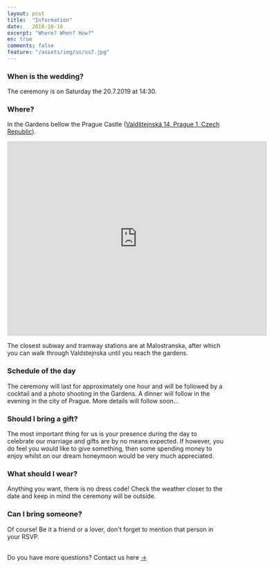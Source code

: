 ```yaml
---
layout: post
title:  "Information"
date:   2018-10-16
excerpt: "Where? When? How?"
en: true
comments: false
feature: "/assets/img/us/us7.jpg"
---
```


### When is the wedding?

The ceremony is on Saturday the 20.7.2019 at 14:30.

### Where?

In the Gardens bellow the Prague Castle (<a href="https://goo.gl/maps/5QXy6FHM8tR2">Valdštejnská 14, Prague 1, Czech Republic</a>).

<iframe src="https://www.google.com/maps/embed?pb=!1m18!1m12!1m3!1d2456.8966402713013!2d14.405383811518716!3d50.09093382200063!2m3!1f0!2f0!3f0!3m2!1i1024!2i768!4f13.1!3m3!1m2!1s0x0%3A0x81e732b40ce9ee51!2sGardens+below+Prague+Castle!5e0!3m2!1sen!2sfr!4v1549119562276" width="600" height="450" frameborder="0" style="border:0" allowfullscreen></iframe>

The closest subway and tramway stations are at Malostranska, after which you can walk through Valdstejnska until you reach the gardens.

### Schedule of the day

The ceremony will last for approximately one hour and will be followed by a
cocktail and a photo shooting in the Gardens. A dinner will follow in the
evening in the city of Prague. More details will follow soon...


### Should I bring a gift?

The most important thing for us is your presence during the day to celebrate our marriage and gifts are by no means expected. If however, you do feel you would like to give something, then some spending money to enjoy whilst on our dream honeymoon would be very much appreciated.

### What should I wear?

Anything you want, there is no dress code! Check the weather closer to the date and keep in mind the ceremony will be outside. 

### Can I bring someone?

Of course! Be it a friend or a lover, don't forget to mention that person in
your RSVP.




<br/>
Do you have more questions? Contact us here <a href="https://helena-benoit.github.io//contact-en/" class="btn zoombtn"> &rarr; </a> <br/>
